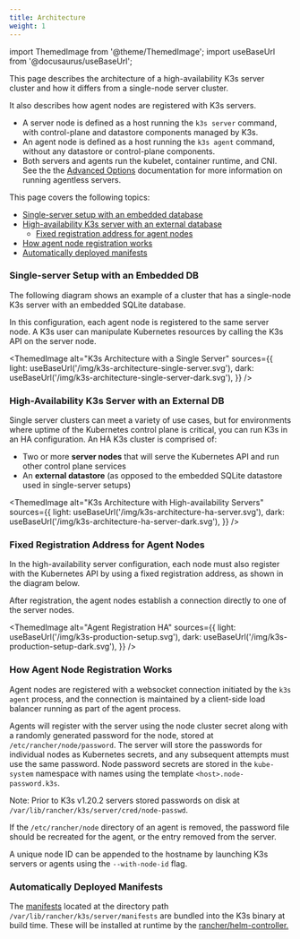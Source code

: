 ```yaml
---
title: Architecture
weight: 1
---
```


import ThemedImage from '@theme/ThemedImage';
import useBaseUrl from '@docusaurus/useBaseUrl';

This page describes the architecture of a high-availability K3s server cluster and how it differs from a single-node server cluster.

It also describes how agent nodes are registered with K3s servers.

* A server node is defined as a host running the `k3s server` command, with control-plane and datastore components managed by K3s.
* An agent node is defined as a host running the `k3s agent` command, without any datastore or control-plane components.
* Both servers and agents run the kubelet, container runtime, and CNI. See the the [Advanced Options](../advanced/advanced.md#running-agentless-servers-experimental) documentation for more information on running agentless servers.

This page covers the following topics:

- [Single-server setup with an embedded database](#single-server-setup-with-an-embedded-db)
- [High-availability K3s server with an external database](#high-availability-k3s-server-with-an-external-db)
  - [Fixed registration address for agent nodes](#fixed-registration-address-for-agent-nodes)
- [How agent node registration works](#how-agent-node-registration-works)
- [Automatically deployed manifests](#automatically-deployed-manifests)

### Single-server Setup with an Embedded DB

The following diagram shows an example of a cluster that has a single-node K3s server with an embedded SQLite database.

In this configuration, each agent node is registered to the same server node. A K3s user can manipulate Kubernetes resources by calling the K3s API on the server node.

<ThemedImage
  alt="K3s Architecture with a Single Server"
  sources={{
    light: useBaseUrl('/img/k3s-architecture-single-server.svg'),
    dark: useBaseUrl('/img/k3s-architecture-single-server-dark.svg'),
  }}
/>


### High-Availability K3s Server with an External DB

Single server clusters can meet a variety of use cases, but for environments where uptime of the Kubernetes control plane is critical, you can run K3s in an HA configuration. An HA K3s cluster is comprised of:

* Two or more **server nodes** that will serve the Kubernetes API and run other control plane services
* An **external datastore** (as opposed to the embedded SQLite datastore used in single-server setups)

<ThemedImage
  alt="K3s Architecture with High-availability Servers"
  sources={{
    light: useBaseUrl('/img/k3s-architecture-ha-server.svg'),
    dark: useBaseUrl('/img/k3s-architecture-ha-server-dark.svg'),
  }}
/>

### Fixed Registration Address for Agent Nodes

In the high-availability server configuration, each node must also register with the Kubernetes API by using a fixed registration address, as shown in the diagram below.

After registration, the agent nodes establish a connection directly to one of the server nodes.

<ThemedImage
  alt="Agent Registration HA"
  sources={{
    light: useBaseUrl('/img/k3s-production-setup.svg'),
    dark: useBaseUrl('/img/k3s-production-setup-dark.svg'),
  }}
/>

### How Agent Node Registration Works

Agent nodes are registered with a websocket connection initiated by the `k3s agent` process, and the connection is maintained by a client-side load balancer running as part of the agent process.

Agents will register with the server using the node cluster secret along with a randomly generated password for the node, stored at `/etc/rancher/node/password`. The server will store the passwords for individual nodes as Kubernetes secrets, and any subsequent attempts must use the same password. Node password secrets are stored in the `kube-system` namespace with names using the template `<host>.node-password.k3s`.

Note: Prior to K3s v1.20.2 servers stored passwords on disk at `/var/lib/rancher/k3s/server/cred/node-passwd`.

If the `/etc/rancher/node` directory of an agent is removed, the password file should be recreated for the agent, or the entry removed from the server.

A unique node ID can be appended to the hostname by launching K3s servers or agents using the `--with-node-id` flag.

### Automatically Deployed Manifests

The [manifests](https://github.com/rancher/k3s/tree/master/manifests) located at the directory path `/var/lib/rancher/k3s/server/manifests` are bundled into the K3s binary at build time.  These will be installed at runtime by the [rancher/helm-controller.](https://github.com/rancher/helm-controller#helm-controller)
